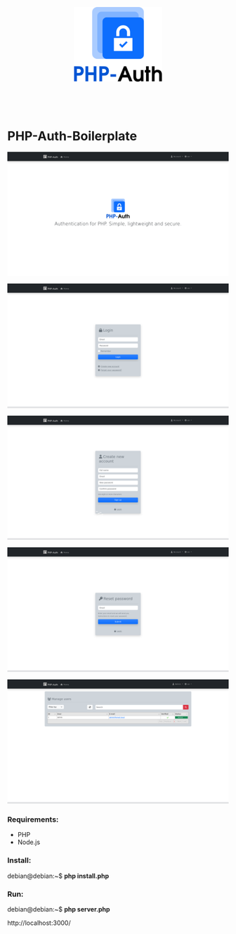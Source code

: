 <p align="center"><img src="https://raw.githubusercontent.com/php-auth/PHP-Auth-Boilerplate/refs/heads/main/docs/php-auth.png" style="width:200px;"></p>

<br><br><br>

# PHP-Auth-Boilerplate

<p align="center"><img src="https://raw.githubusercontent.com/php-auth/PHP-Auth-Boilerplate/refs/heads/main/docs/1.png"></p>
<p align="center"><img src="https://raw.githubusercontent.com/php-auth/PHP-Auth-Boilerplate/refs/heads/main/docs/2.png"></p>
<p align="center"><img src="https://raw.githubusercontent.com/php-auth/PHP-Auth-Boilerplate/refs/heads/main/docs/3.png"></p>
<p align="center"><img src="https://raw.githubusercontent.com/php-auth/PHP-Auth-Boilerplate/refs/heads/main/docs/4.png"></p>
<p align="center"><img src="https://raw.githubusercontent.com/php-auth/PHP-Auth-Boilerplate/refs/heads/main/docs/5.png"></p>

### Requirements:

- PHP
- Node.js

### Install:

debian@debian:~$ **php install.php**

### Run:

debian@debian:~$ **php server.php**

http://localhost:3000/
